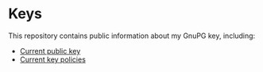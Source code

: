 <!--#########################################################################-->
<!-- @file       Readme.md -->
<!-- @brief      Readme file for keys repository. -->
<!-- @author     0xD62EE11516877AA8 -->
<!-- @date       2016-09-17 -->
<!-- @copyright  GPLv3+ -->

# Keys
This repository contains public information about my GnuPG key, including:

  - [Current public key](https://gitlab.com/daemma/keys/raw/master/0xD62EE11516877AA8.asc)
  - [Current key policies](https://gitlab.com/daemma/keys/blob/master/policy.md)

<!--end Readme.md -->
<!--#########################################################################-->
